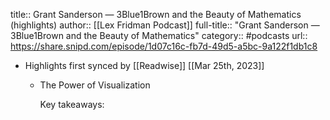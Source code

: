 title:: Grant Sanderson —  3Blue1Brown and the Beauty of Mathematics (highlights)
author:: [[Lex Fridman Podcast]]
full-title:: "Grant Sanderson —  3Blue1Brown and the Beauty of Mathematics"
category:: #podcasts
url:: https://share.snipd.com/episode/1d07c16c-fb7d-49d5-a5bc-9a122f1db1c8

- Highlights first synced by [[Readwise]] [[Mar 25th, 2023]]
	- The Power of Visualization
	  
	  Key takeaways: